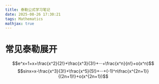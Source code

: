 ```yaml
---
title: 泰勒公式学习笔记
date: 2025-08-26 17:30:21
tags: Mathematics
mathjax: true
---
```


# 常见泰勒展开

$$e^x=1+x+\frac{x^2}{2!}+\frac{x^3}{3!}+···+\frac{x^n}{n!}+o(x^n)$$
$$sinx=x-\frac{x^3}{3!}+\frac{x^5}{5!}+···+(-1)^n\frac{x^{2n+1}}{(2n+1)!}+o(x^{2n+1})$$

